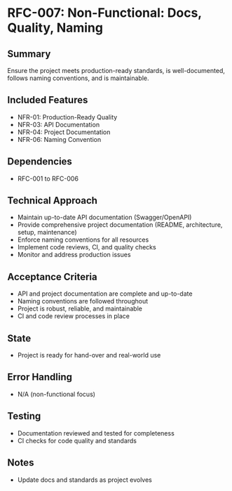 # RFC-007: Non-Functional: Docs, Quality, Naming

## Summary
Ensure the project meets production-ready standards, is well-documented, follows naming conventions, and is maintainable.

## Included Features
- NFR-01: Production-Ready Quality
- NFR-03: API Documentation
- NFR-04: Project Documentation
- NFR-06: Naming Convention

## Dependencies
- RFC-001 to RFC-006

## Technical Approach
- Maintain up-to-date API documentation (Swagger/OpenAPI)
- Provide comprehensive project documentation (README, architecture, setup, maintenance)
- Enforce naming conventions for all resources
- Implement code reviews, CI, and quality checks
- Monitor and address production issues

## Acceptance Criteria
- API and project documentation are complete and up-to-date
- Naming conventions are followed throughout
- Project is robust, reliable, and maintainable
- CI and code review processes in place

## State
- Project is ready for hand-over and real-world use

## Error Handling
- N/A (non-functional focus)

## Testing
- Documentation reviewed and tested for completeness
- CI checks for code quality and standards

## Notes
- Update docs and standards as project evolves 